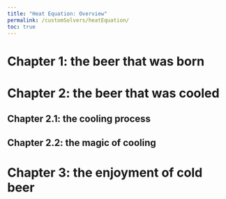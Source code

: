 ```yaml
---
title: "Heat Equation: Overview"
permalink: /customSolvers/heatEquation/
toc: true
---
```


# Chapter 1: the beer that was born

# Chapter 2: the beer that was cooled

## Chapter 2.1: the cooling process

## Chapter 2.2: the magic of cooling

# Chapter 3: the enjoyment of cold beer
